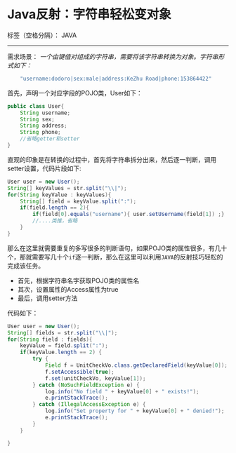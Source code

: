 ﻿# Java反射：字符串轻松变对象

标签（空格分隔）： JAVA

---

需求场景：
 *一个由键值对组成的字符串，需要将该字符串转换为对象。字符串形式如下：*
```js
    "username:dodoro|sex:male|address:KeZhu Road|phone:153864422"
```
首先，声明一个对应字段的POJO类，User如下：
```java
public class User{
    String username;
    String sex;
    String address;
    String phone;
    //省略getter和setter
}   
```

直观的印象是在转换的过程中，首先将字符串拆分出来，然后逐一判断，调用setter设置，代码片段如下:
```java
User user = new User();
String[] keyValues = str.split("\\|");
for(String keyValue : keyValues){
    String[] field = keyValue.split(":");
    if(field.length == 2){
        if(field[0].equals("username"){ user.setUsername(field[1]) ;}   
        //....类推，省略
    }
}
```
那么在这里就需要重复的多写很多的判断语句，如果POJO类的属性很多，有几十个，那就需要写几十个`if`逐一判断，那么在这里可以利用`JAVA`的反射技巧轻松的完成该任务。

 - 首先，根据字符串名字获取POJO类的属性名
 - 其次，设置属性的Access属性为true 
 - 最后，调用setter方法

代码如下：
```java
User user = new User();
String[] fields = str.split("\\|");
for(String field : fields){
	keyValue = field.split(":");
	if(keyValue.length == 2) {
		try {
			Field f = UnitCheckVo.class.getDeclaredField(keyValue[0]);
			f.setAccessible(true);
			f.set(unitCheckVo, keyValue[1]);
		} catch (NoSuchFieldException e) {
			log.info("No field " + keyValue[0] + " exists!");
			e.printStackTrace();
		} catch (IllegalAccessException e) {
			log.info("Set property for " + keyValue[0] + " denied!");
			e.printStackTrace();
		}
	}

}

```




